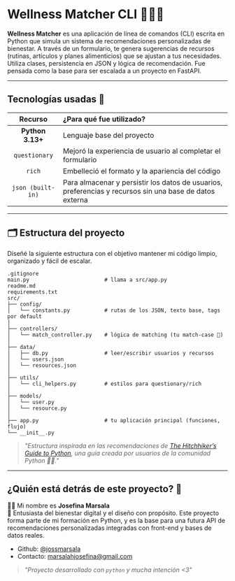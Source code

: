 # Wellness Matcher CLI 🌱🧘‍♀️ 

**Wellness Matcher**  es una aplicación de línea de comandos (CLI) escrita en Python que simula un sistema de recomendaciones personalizadas de bienestar. A través de un formulario, te genera sugerencias de recursos (rutinas, artículos y planes alimenticios) que se ajustan a tus necesidades. Utiliza clases, persistencia en JSON y lógica de recomendación. Fue pensada como la base para ser escalada a un proyecto en FastAPI.

---

## Tecnologías usadas 💾

| Recurso      | ¿Para qué fue utilizado?        | 
|:--------------:|:------------------|
| **Python 3.13+** | Lenguaje base del proyecto | 
| `questionary` | Mejoró la experiencia de usuario al completar el formulario |
| `rich` | Embelleció el formato y la apariencia del código |
| `json (built-in)`	| Para almacenar y persistir los datos de usuarios, preferencias y recursos sin una base de datos externa |

---

## 🗂️ Estructura del proyecto

Diseñé la siguiente estructura con el objetivo mantener mi código limpio, organizado y fácil de escalar.

``` 
.gitignore
main.py                        # llama a src/app.py
readme.md
requirements.txt
src/
├── config/
│   └── constants.py           # rutas de los JSON, texto base, tags por default
│
├── controllers/
│   └── match_controller.py    # lógica de matching (tu match-case 💖)
│
├── data/
│   ├── db.py                  # leer/escribir usuarios y recursos
│   └── users.json
│   └── resources.json
│
├── utils/
│   └── cli_helpers.py         # estilos para questionary/rich
│
├── models/
│   └── user.py
│   └── resource.py
│
├── app.py                     # tu aplicación principal (funciones, flujo)
└── __init__.py
``` 

>_"Estructura inspirada en las recomendaciones de [The Hitchhiker’s Guide to Python](https://docs.python-guide.org/writing/structure/), una guía creada por usuarios de la comunidad Python 🧭✨."_

---

## ¿Quién está detrás de este proyecto? 🌷

👩‍💻 Mi nombre es **Josefina Marsala**  
💼 Entusiasta del bienestar digital y el diseño con propósito. Este proyecto forma parte de mi formación en Python, y es la base para una futura API de recomendaciones personalizadas integradas con front-end y bases de datos reales.

  - Github: [@jossmarsala](https://github.com/jossmarsala)  
  - Contacto: marsalahjosefina@gmail.com

> _"Proyecto desarrollado con `python` y mucha intención <3"_ 
